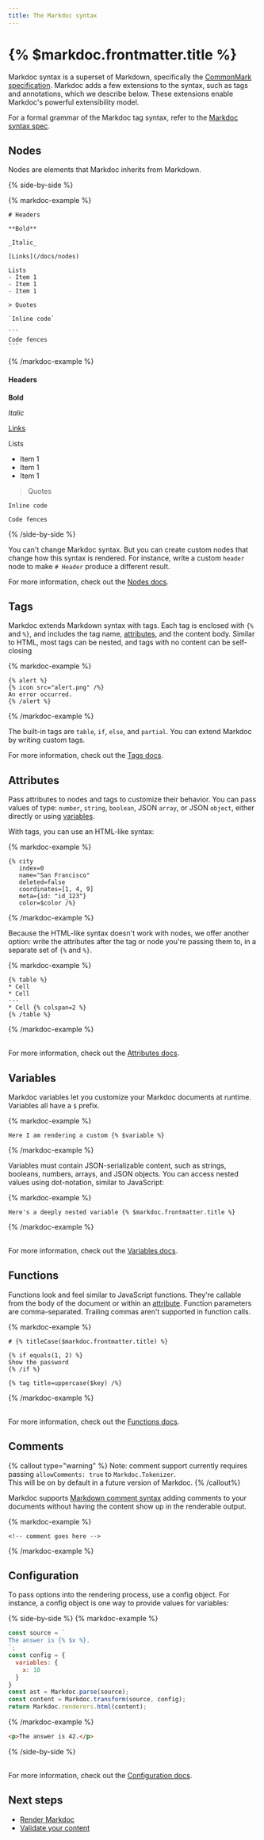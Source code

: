 ```yaml
---
title: The Markdoc syntax
---
```


# {% $markdoc.frontmatter.title %}

Markdoc syntax is a superset of Markdown, specifically the [CommonMark specification](https://commonmark.org/). Markdoc adds a few extensions to the syntax, such as tags and annotations, which we describe below. These extensions enable Markdoc's powerful extensibility model.

For a formal grammar of the Markdoc tag syntax, refer to the [Markdoc syntax spec](/spec).

## Nodes

Nodes are elements that Markdoc inherits from Markdown.

{% side-by-side %}

{% markdoc-example %}

````
# Headers

**Bold**

_Italic_

[Links](/docs/nodes)

Lists
- Item 1
- Item 1
- Item 1

> Quotes

`Inline code`

```
Code fences
```
````

{% /markdoc-example %}

#### Headers

**Bold**

_Italic_

[Links](/docs/nodes)

Lists

- Item 1
- Item 1
- Item 1

> Quotes

`Inline code`

```
Code fences
```

{% /side-by-side %}

You can't change Markdoc syntax. But you can create custom nodes that change how this syntax is rendered. For instance, write a custom `header` node to make `# Header` produce a different result.

For more information, check out the [Nodes docs](/docs/nodes).

## Tags

Markdoc extends Markdown syntax with tags. Each tag is enclosed with `{%` and `%}`, and includes the tag name, [attributes](#attributes), and the content body. Similar to HTML, most tags can be nested, and tags with no content can be self-closing

{% markdoc-example %}

```
{% alert %}
{% icon src="alert.png" /%}
An error occurred.
{% /alert %}
```

{% /markdoc-example %}

The built-in tags are `table`, `if`, `else`, and `partial`. You can extend Markdoc by writing custom tags.


For more information, check out the [Tags docs](/docs/tag).

## Attributes

Pass attributes to nodes and tags to customize their behavior. You can pass values of type: `number`, `string`, `boolean`, JSON `array`, or JSON `object`, either directly or using [variables](#variables). 

With tags, you can use an HTML-like syntax:

{% markdoc-example %}

```
{% city
   index=0
   name="San Francisco"
   deleted=false
   coordinates=[1, 4, 9]
   meta={id: "id_123"} 
   color=$color /%}
```

{% /markdoc-example %}

Because the HTML-like syntax doesn't work with nodes, we offer another option: write the attributes after the tag or node you're passing them to, in a separate set of `{%` and `%}`. 

{% markdoc-example %}

```
{% table %}
* Cell
* Cell
---
* Cell {% colspan=2 %}
{% /table %}
```

{% /markdoc-example %}

\
For more information, check out the [Attributes docs](/docs/attributes).

## Variables

Markdoc variables let you customize your Markdoc documents at runtime. Variables all have a `$` prefix.

{% markdoc-example %}

```
Here I am rendering a custom {% $variable %}
```

{% /markdoc-example %}

Variables must contain JSON-serializable content, such as strings, booleans, numbers, arrays, and JSON objects. You can access nested values using dot-notation, similar to JavaScript:

{% markdoc-example %}

```
Here's a deeply nested variable {% $markdoc.frontmatter.title %}
```

{% /markdoc-example %}

\
For more information, check out the [Variables docs](/docs/variables).

## Functions

Functions look and feel similar to JavaScript functions. They're callable from the body of the document or within an [attribute](#attributes). Function parameters are comma-separated. Trailing commas aren't supported in function calls.

{% markdoc-example %}

```
# {% titleCase($markdoc.frontmatter.title) %}

{% if equals(1, 2) %}
Show the password
{% /if %}

{% tag title=uppercase($key) /%}
```

{% /markdoc-example %}

\
For more information, check out the [Functions docs](/docs/functions).

## Comments

{% callout type="warning" %}
Note: comment support currently requires passing `allowComments: true` to `Markdoc.Tokenizer`.  
This will be on by default in a future version of Markdoc.
{% /callout%}

Markdoc supports [Markdown comment syntax](https://spec.commonmark.org/0.30/#example-624) adding comments to your documents without having the content show up in the renderable output.

{% markdoc-example %}

```
<!-- comment goes here -->
```

{% /markdoc-example %}

## Configuration

To pass options into the rendering process, use a config object. For instance, a config object is one way to provide values for variables: 

{% side-by-side %}
{% markdoc-example %}

```js
const source = `
The answer is {% $x %}.
`;
const config = {
  variables: {
    x: 10
  }
}
const ast = Markdoc.parse(source);
const content = Markdoc.transform(source, config);
return Markdoc.renderers.html(content);
```

{% /markdoc-example %}

```html
<p>The answer is 42.</p>
```
{% /side-by-side %}

\
For more information, check out the [Configuration docs](/docs/configs).

## Next steps

- [Render Markdoc](/docs/render)
- [Validate your content](/docs/validation)
